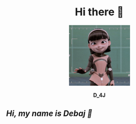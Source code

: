 <h1 align="center"<b>Hi there 👋</b></h1>
<p align="center"><img src="image/icha.jpg" height="165"></p>
<p align="center"><b>D_4J</b></p>

<p align="center">
<h2><b><i>Hi, my name is Debaj 👋</i></b></h2>
<div>

</div>
